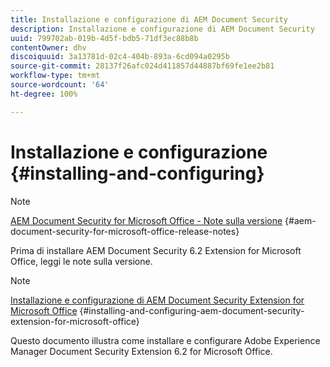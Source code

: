 ```yaml
---
title: Installazione e configurazione di AEM Document Security
description: Installazione e configurazione di AEM Document Security
uuid: 799702ab-019b-4d5f-bdb5-71df3ec88b8b
contentOwner: dhv
discoiquuid: 3a13781d-02c4-404b-893a-6cd094a0295b
source-git-commit: 28137f26afc024d411857d44887bf69fe1ee2b81
workflow-type: tm+mt
source-wordcount: '64'
ht-degree: 100%

---
```



# Installazione e configurazione {#installing-and-configuring}

>[!NOTE]
>
>[AEM Document Security for Microsoft Office - Note sulla versione](../document-security-extension-release-notes.md) {#aem-document-security-for-microsoft-office-release-notes}
>
>Prima di installare AEM Document Security 6.2 Extension for Microsoft Office, leggi le note sulla versione.

>[!NOTE]
>
>[Installazione e configurazione di AEM Document Security Extension for Microsoft Office](../installing-configuring-aemdsext.md) {#installing-and-configuring-aem-document-security-extension-for-microsoft-office}
>
>Questo documento illustra come installare e configurare Adobe Experience Manager Document Security Extension 6.2 for Microsoft Office.

